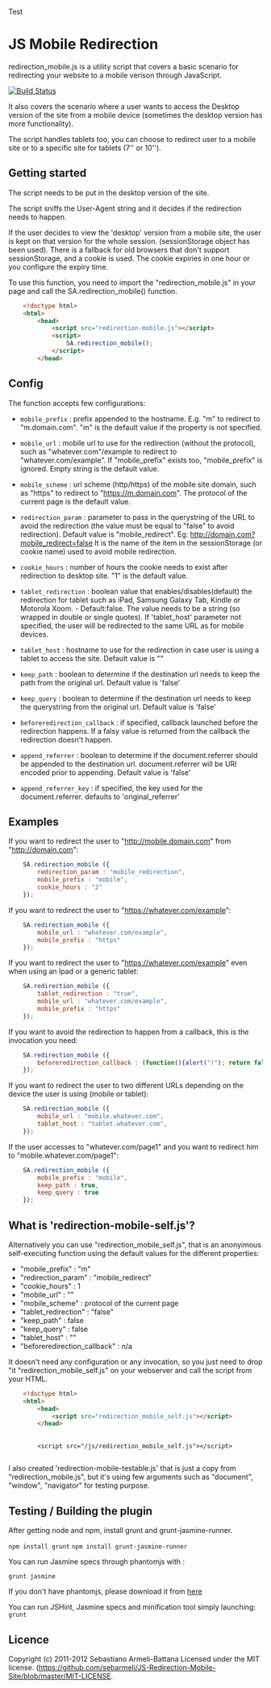 Test

# JS Mobile Redirection

redirection_mobile.js is a utility script that covers a basic scenario for redirecting your website to a mobile verison through JavaScript.

[![Build Status](https://secure.travis-ci.org/sebarmeli/JS-Redirection-Mobile-Site.png)](http://travis-ci.org/sebarmeli/JS-Redirection-Mobile-Site)

It also covers the scenario where a user wants to access the Desktop version of the site from a mobile device (sometimes the desktop version has more functionality).

The script handles tablets too, you can choose to redirect user to a mobile site or to a specific site for tablets (7'' or 10'').

## Getting started

The script needs to be put in the desktop version of the site.

The script sniffs the User-Agent string and it decides if the redirection needs to happen.
	 
If the user decides to view the 'desktop' version from a mobile site, the user is kept on that version for the whole session. 
(sessionStorage object has been used). 
There is a fallback for old browsers that don't support sessionStorage, and a cookie is used. The cookie expiries in one hour or you configure the expiry time.

To use this function, you need to import the "redirection_mobile.js" in your page and call the SA.redirection_mobile() function. 

```html
	<!doctype html>
	<html>
		<head>
			<script src="redirection-mobile.js"></script>
			<script>
				SA.redirection_mobile();
			</script>
		</head>
```

## Config

The function accepts few configurations:

- `mobile_prefix` : prefix appended to the hostname. E.g. "m" to redirect to "m.domain.com". "m" is the default value if the property is not specified.

- `mobile_url` : mobile url to use for the redirection (without the protocol), such as "whatever.com"/example to redirect to "whatever.com/example". If "mobile_prefix" exists too, "mobile_prefix" is ignored. Empty string is the default value.

- `mobile_scheme` : url scheme (http/https) of the mobile site domain, such as "https" to redirect to "https://m.domain.com". The protocol of the current page is the default value.

- `redirection_param` : parameter to pass in the querystring of the URL to avoid the redirection (the value must be equal to "false" to avoid redirection). Default value is "mobile_redirect".
Eg: http://domain.com?mobile_redirect=false
It is the name of the item in the sessionStorage (or cookie name) used to avoid mobile redirection. 

- `cookie_hours` : number of hours the cookie needs to exist after redirection to desktop site. "1" is the default value.

- `tablet_redirection` : boolean value that enables/disables(default) the redirection for tablet such as iPad, Samsung Galaxy Tab, Kindle or Motorola Xoom. - Default:false. The value needs to be a string (so wrapped in double or single quotes). If 'tablet_host' parameter not specified, the user will be redirected to the same URL as for mobile devices.

- `tablet_host` : hostname to use for the redirection in case user is using a tablet to access the site. Default value is ""

- `keep_path` : boolean to determine if the destination url needs to keep the path from the original url. Default value is 'false'

- `keep_query` : boolean to determine if the destination url needs to keep the querystring from the original url. Default value is 'false'

- `beforeredirection_callback` : if specified, callback launched before the redirection happens. If a falsy value is returned from the callback the redirection doesn't happen.

- `append_referrer` : boolean to determine if the document.referrer should be appended to the destination url. document.referrer will be URI encoded prior to appending.  Default value is 'false'

- `append_referrer_key` : if specified, the key used for the document.referrer.  defaults to 'original_referrer'

## Examples

If you want to redirect the user to "http://mobile.domain.com" from "http://domain.com":

```javascript
	SA.redirection_mobile ({
		redirection_param : "mobile_redirection",
		mobile_prefix : "mobile",
		cookie_hours : "2" 
	});
```

If you want to redirect the user to "https://whatever.com/example":

```javascript
	SA.redirection_mobile ({
		mobile_url : "whatever.com/example",
		mobile_prefix : "https"
	});
```

If you want to redirect the user to "https://whatever.com/example" even when using an Ipad or a generic tablet:

```javascript
	SA.redirection_mobile ({
		tablet_redirection : "true",
		mobile_url : "whatever.com/example",
		mobile_prefix : "https"
	});
```

If you want to avoid the redirection to happen from a callback, this is the invocation you need:

```javascript
	SA.redirection_mobile ({
		beforeredirection_callback : (function(){alert("!"); return false;})
	});
```

If you want to redirect the user to two different URLs depending on the device the user is using (mobile or tablet):

```javascript
	SA.redirection_mobile ({
		mobile_url : "mobile.whatever.com",
		tablet_host : "tablet.whatever.com",
	});
```

If the user accesses to "whatever.com/page1" and you want to redirect him to "mobile.whatever.com/page1":

```javascript
	SA.redirection_mobile ({
		mobile_prefix : "mobile",
		keep_path : true,
		keep_query : true
	});
```
## What is 'redirection-mobile-self.js'?

Alternatively you can use "redirection_mobile_self.js", that is an anonyimous self-executing function using the default values for the different properties:

- "mobile_prefix" : "m"
- "redirection_param" : "mobile_redirect"
- "cookie_hours" : 1
- "mobile_url" : ""
- "mobile_scheme" : protocol of the current page
- "tablet_redirection" : "false"
- "keep_path" : false
- "keep_query" : false
- "tablet_host" : ""
- "beforeredirection_callback" : n/a

It doesn't need any configuration or any invocation, so you just need to drop "it "redirection_mobile_self.js" on your webserver and call the script from your HTML.

```html
	<!doctype html>
	<html>
		<head>
			<script src="redirection_mobile_self.js"></script>
		</head>
```
<pre>
	<code>
		&lt;script src="/js/redirection_mobile_self.js"&gt;&lt;/script&gt;
	</code>
</pre>


I also created 'redirection-mobile-testable.js' that is just a copy from "redirection_mobile.js", but it's using few arguments such as "document", "window", "navigator" for testing purpose. 

## Testing / Building the plugin

After getting node and npm, install grunt and grunt-jasmine-runner.

```npm install grunt```
```npm install grunt-jasmine-runner```

You can run Jasmine specs through phantomjs with :

```grunt jasmine```

If you don't have phantomjs, please download it from [here](http://phantomjs.org/)

You can run JSHint, Jasmine specs and minification tool simply launching: ```grunt```

## Licence

Copyright (c) 2011-2012 Sebastiano Armeli-Battana
Licensed under the MIT license.
(https://github.com/sebarmeli/JS-Redirection-Mobile-Site/blob/master/MIT-LICENSE.

